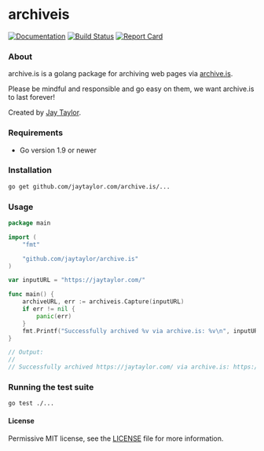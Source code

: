 # archiveis

[![Documentation](https://godoc.org/github.com/jaytaylor/archive.is?status.svg)](https://godoc.org/github.com/jaytaylor/archive.is)
[![Build Status](https://travis-ci.org/jaytaylor/archive.is.svg?branch=master)](https://travis-ci.org/jaytaylor/archiveis)
[![Report Card](https://goreportcard.com/badge/github.com/jaytaylor/archive.is)](https://goreportcard.com/report/github.com/jaytaylor/archive.is)

### About

archive.is is a golang package for archiving web pages via [archive.is](https://archive.is).

Please be mindful and responsible and go easy on them, we want archive.is to last forever!

Created by [Jay Taylor](https://jaytaylor.com/).

### Requirements

* Go version 1.9 or newer

### Installation

```bash
go get github.com/jaytaylor.com/archive.is/...
```

### Usage

```go
package main

import (
	"fmt"

	"github.com/jaytaylor/archive.is"
)

var inputURL = "https://jaytaylor.com/"

func main() {
	archiveURL, err := archiveis.Capture(inputURL)
	if err != nil {
		panic(err)
	}
	fmt.Printf("Successfully archived %v via archive.is: %v\n", inputURL, archiveURL)
}

// Output:
//
// Successfully archived https://jaytaylor.com/ via archive.is: https://archive.is/i2PiW
```

### Running the test suite

    go test ./...

#### License

Permissive MIT license, see the [LICENSE](LICENSE) file for more information.
